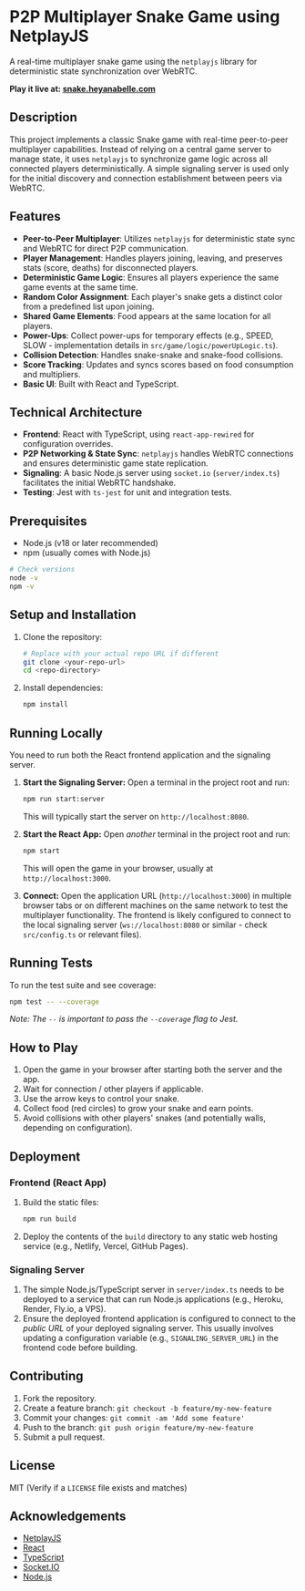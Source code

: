 # P2P Multiplayer Snake Game using NetplayJS

A real-time multiplayer snake game using the `netplayjs` library for deterministic state synchronization over WebRTC.

**Play it live at: [snake.heyanabelle.com](https://snake.heyanabelle.com/)**

## Description

This project implements a classic Snake game with real-time peer-to-peer multiplayer capabilities. Instead of relying on a central game server to manage state, it uses `netplayjs` to synchronize game logic across all connected players deterministically. A simple signaling server is used only for the initial discovery and connection establishment between peers via WebRTC.

## Features

*   **Peer-to-Peer Multiplayer**: Utilizes `netplayjs` for deterministic state sync and WebRTC for direct P2P communication.
*   **Player Management**: Handles players joining, leaving, and preserves stats (score, deaths) for disconnected players.
*   **Deterministic Game Logic**: Ensures all players experience the same game events at the same time.
*   **Random Color Assignment**: Each player's snake gets a distinct color from a predefined list upon joining.
*   **Shared Game Elements**: Food appears at the same location for all players.
*   **Power-Ups**: Collect power-ups for temporary effects (e.g., SPEED, SLOW - implementation details in `src/game/logic/powerUpLogic.ts`).
*   **Collision Detection**: Handles snake-snake and snake-food collisions.
*   **Score Tracking**: Updates and syncs scores based on food consumption and multipliers.
*   **Basic UI**: Built with React and TypeScript.

## Technical Architecture

*   **Frontend**: React with TypeScript, using `react-app-rewired` for configuration overrides.
*   **P2P Networking & State Sync**: `netplayjs` handles WebRTC connections and ensures deterministic game state replication.
*   **Signaling**: A basic Node.js server using `socket.io` (`server/index.ts`) facilitates the initial WebRTC handshake.
*   **Testing**: Jest with `ts-jest` for unit and integration tests.

## Prerequisites

*   Node.js (v18 or later recommended)
*   npm (usually comes with Node.js)

```bash
# Check versions
node -v
npm -v
```

## Setup and Installation

1.  Clone the repository:
    ```bash
    # Replace with your actual repo URL if different
    git clone <your-repo-url>
    cd <repo-directory>
    ```

2.  Install dependencies:
    ```bash
    npm install
    ```

## Running Locally

You need to run both the React frontend application and the signaling server.

1.  **Start the Signaling Server:**
    Open a terminal in the project root and run:
    ```bash
    npm run start:server
    ```
    This will typically start the server on `http://localhost:8080`.

2.  **Start the React App:**
    Open *another* terminal in the project root and run:
    ```bash
    npm start
    ```
    This will open the game in your browser, usually at `http://localhost:3000`.

3.  **Connect:** Open the application URL (`http://localhost:3000`) in multiple browser tabs or on different machines on the same network to test the multiplayer functionality. The frontend is likely configured to connect to the local signaling server (`ws://localhost:8080` or similar - check `src/config.ts` or relevant files).

## Running Tests

To run the test suite and see coverage:

```bash
npm test -- --coverage
```
*Note: The `--` is important to pass the `--coverage` flag to Jest.*

## How to Play

1.  Open the game in your browser after starting both the server and the app.
2.  Wait for connection / other players if applicable.
3.  Use the arrow keys to control your snake.
4.  Collect food (red circles) to grow your snake and earn points.
5.  Avoid collisions with other players' snakes (and potentially walls, depending on configuration).

## Deployment

### Frontend (React App)

1.  Build the static files:
    ```bash
    npm run build
    ```
2.  Deploy the contents of the `build` directory to any static web hosting service (e.g., Netlify, Vercel, GitHub Pages).

### Signaling Server

1.  The simple Node.js/TypeScript server in `server/index.ts` needs to be deployed to a service that can run Node.js applications (e.g., Heroku, Render, Fly.io, a VPS).
2.  Ensure the deployed frontend application is configured to connect to the *public URL* of your deployed signaling server. This usually involves updating a configuration variable (e.g., `SIGNALING_SERVER_URL`) in the frontend code before building.

## Contributing

1.  Fork the repository.
2.  Create a feature branch: `git checkout -b feature/my-new-feature`
3.  Commit your changes: `git commit -am 'Add some feature'`
4.  Push to the branch: `git push origin feature/my-new-feature`
5.  Submit a pull request.

## License

MIT (Verify if a `LICENSE` file exists and matches)

## Acknowledgements

*   [NetplayJS](https://github.com/Ramshackle-Jamstack/netplayjs)
*   [React](https://reactjs.org/)
*   [TypeScript](https://www.typescriptlang.org/)
*   [Socket.IO](https://socket.io/)
*   [Node.js](https://nodejs.org/) 